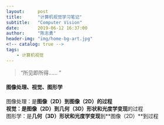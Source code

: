 ```yaml
---
layout:     post
title:      "计算机视觉学习笔记"
subtitle:   "Computer Vision"
date:       2019-06-12 16:37:00
author:     "陈志勇"
header-img: "img/home-bg-art.jpg"
<!-- catalog: true -->
tags:
    - 计算机视觉
---
```


> “所见即所得...... ”

#### 图像处理、视觉、图形学

图像处理：是**图像（2D）**到**图像（2D）**的过程<br>
视觉：是**图像（2D）**到**几何（3D）形状和光度学变现**的过程<br>
图形学：是**几何（3D）形状和光度学变现**到**图像（2D）**到过程